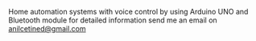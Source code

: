 Home automation systems with voice control by using Arduino UNO and Bluetooth module
for detailed information send me an email on anilcetined@gmail.com
